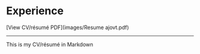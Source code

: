 # Experience

[View CV/résumé PDF](images/Resume ajovt.pdf)

- - -

This is my CV/résumé in Markdown
